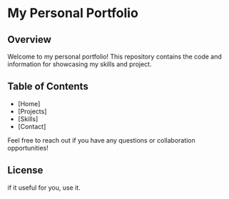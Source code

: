 # My Personal Portfolio

## Overview

Welcome to my personal portfolio! This repository contains the code and information for showcasing my skills and project.

## Table of Contents

- [Home]
- [Projects]
- [Skills]
- [Contact]

Feel free to reach out if you have any questions or collaboration opportunities!

## License

if it useful for you, use it.

